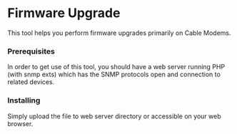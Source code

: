 # Firmware Upgrade

This tool helps you perform firmware upgrades primarily on Cable Modems.

### Prerequisites

In order to get use of this tool, you should have a web server running PHP (with snmp exts) which has the SNMP protocols open and connection to related devices.

### Installing

Simply upload the file to web server directory or accessible on your web browser.
